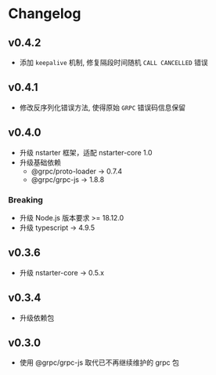 # Changelog

## v0.4.2
* 添加 `keepalive` 机制, 修复隔段时间随机 `CALL CANCELLED` 错误

## v0.4.1
* 修改反序列化错误方法, 使得原始 `GRPC` 错误码信息保留

## v0.4.0
* 升级 nstarter 框架，适配 nstarter-core 1.0
* 升级基础依赖
    - @grpc/proto-loader -> 0.7.4
    - @grpc/grpc-js -> 1.8.8

### Breaking
* 升级 Node.js 版本要求 >= 18.12.0
* 升级 typescript -> 4.9.5


## v0.3.6

* 升级 nstarter-core -> 0.5.x

## v0.3.4

* 升级依赖包

## v0.3.0

* 使用 @grpc/grpc-js 取代已不再继续维护的 grpc 包
